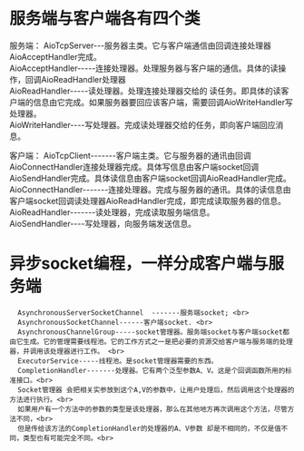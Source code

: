 # 服务端与客户端各有四个类 #
服务端： 
  AioTcpServer---服务器主类。它与客户端通信由回调连接处理器AioAcceptHandler完成。 <br>
  AioAcceptHandler-----连接处理器。处理服务器与客户端的通信。具体的读操作，回调AioReadHandler处理器 <br>
  AioReadHandler-----读处理器。处理连接处理器交给的 读任务。即具体的读客户端的信息由它完成。如果服务器要回应该客户端，需要回调AioWriteHandler写处理器。 <br>
  AioWriteHandler----写处理器。完成读处理器交给的任务，即向客户端回应消息。 <br>

客户端： 
   AioTcpClient-------客户端主类。它与服务器的通讯由回调AioConnectHandler连接处理器完成。具体写信息由客户端socket回调AioSendHandler完成。具体读信息由客户端socket回调AioReadHandler完成。 <br>
   AioConnectHandler-------连接处理器。完成与服务器的通讯。具体的读信息由客户端socket回调读处理器AioReadHandler完成，即完成读取服务器的信息。 <br>
   AioReadHandler-------读处理器，完成读取服务端信息。 <br>
   AioSendHandler----写处理器，向服务端发送信息。 <br>
   
   
# 异步socket编程，一样分成客户端与服务端 #
      AsynchronousServerSocketChannel  -------服务端socket; <br>
      AsynchronousSocketChannel------客户端socket. <br>
      AsynchronousChannelGroup-----socket管理器。服务端socket与客户端socket都由它生成。它的管理需要线程池。它的工作方式之一是把必要的资源交给客户端与服务端的处理器，并调用该处理器进行工作。 <br>
      ExecutorService-----线程池。是socket管理器需要的东西。 
      CompletionHandler-------处理器。它有两个泛型参数A、V。这是个回调函数所用的标准接口。<br>
      Socket管理器 会把相关实参放到这个A,V的参数中，让用户处理后，然后调用这个处理器的方法进行执行。<br>
      如果用户有一个方法中的参数的类型是该处理器，那么在其他地方再次调用这个方法，尽管方法不同，<br>
      但是传给该方法的CompletionHandler的处理器的A、V参数 却是不相同的，不仅是值不同，类型也有可能完全不同。<br>
